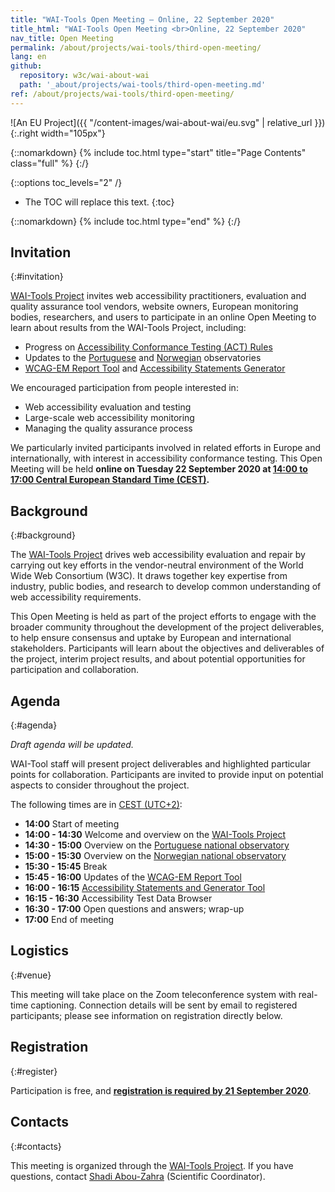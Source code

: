 ```yaml
---
title: "WAI-Tools Open Meeting — Online, 22 September 2020"
title_html: "WAI-Tools Open Meeting <br>Online, 22 September 2020"
nav_title: Open Meeting
permalink: /about/projects/wai-tools/third-open-meeting/
lang: en
github:
  repository: w3c/wai-about-wai
  path: '_about/projects/wai-tools/third-open-meeting.md'
ref: /about/projects/wai-tools/third-open-meeting/
---
```


![An EU Project]({{ "/content-images/wai-about-wai/eu.svg" | relative_url }}){:.right width="105px"}

{::nomarkdown}
{% include toc.html type="start" title="Page Contents" class="full" %}
{:/}

{::options toc_levels="2" /}

-   The TOC will replace this text.
{:toc}


{::nomarkdown}
{% include toc.html type="end" %}
{:/}

## Invitation
{:#invitation}

[WAI-Tools Project](/about/projects/wai-tools/) invites web accessibility practitioners, evaluation and quality assurance tool vendors, website owners, European monitoring bodies, researchers, and users to participate in an online Open Meeting to learn about results from the WAI-Tools Project, including:

-   Progress on [Accessibility Conformance Testing (ACT) Rules](https://act-rules.github.io/rules/)
-   Updates to the [Portuguese](http://accessmonitor.acessibilidade.gov.pt/observatorio/) and [Norwegian](https://uu.difi.no/om-oss/english) observatories
-   [WCAG-EM Report Tool](https://www.w3.org/WAI/eval/report-tool/) and [Accessibility Statements Generator](https://www.w3.org/WAI/planning/statements/)

We encouraged participation from people interested in:

-   Web accessibility evaluation and testing
-   Large-scale web accessibility monitoring
-   Managing the quality assurance process

We particularly invited participants involved in related efforts in Europe and internationally, with interest in accessibility conformance testing. This Open Meeting will be held **online on Tuesday 22 September 2020 at [14:00 to 17:00 Central European Standard Time (CEST)](https://www.timeanddate.com/worldclock/fixedtime.html?msg=WAI-Tools+Open+Meeting&iso=20200922T12&p1=%3A&ah=3).**

## Background
{:#background}

The [WAI-Tools Project](/about/projects/wai-tools/) drives web accessibility evaluation and repair by carrying out key efforts in the vendor-neutral environment of the World Wide Web Consortium (W3C). It draws together key expertise from industry, public bodies, and research to develop common understanding of web accessibility requirements.

This Open Meeting is held as part of the project efforts to engage with the broader community throughout the development of the project deliverables, to help ensure consensus and uptake by European and international stakeholders. Participants will learn about the objectives and deliverables of the project, interim project results, and about potential opportunities for participation and collaboration.

## Agenda
{:#agenda}

*Draft agenda will be updated.*

WAI-Tool staff will present project deliverables and highlighted particular points for collaboration. Participants are invited to provide input on potential aspects to consider throughout the project.

The following times are in [CEST (UTC+2)](https://www.timeanddate.com/worldclock/fixedtime.html?msg=WAI-Tools+Open+Meeting&iso=20200922T12&p1=%3A&ah=3):

-   **14:00** Start of meeting
-   **14:00 - 14:30** Welcome and overview on the [WAI-Tools Project](https://www.w3.org/WAI/about/projects/wai-tools/)
-   **14:30 - 15:00** Overview on the [Portuguese national observatory](http://accessmonitor.acessibilidade.gov.pt/observatorio/)
-   **15:00 - 15:30** Overview on the [Norwegian national observatory](https://uu.difi.no/om-oss/english)
-   **15:30 - 15:45** Break
-   **15:45 - 16:00** Updates of the [WCAG-EM Report Tool](https://www.w3.org/WAI/eval/report-tool/)
-   **16:00 - 16:15** [Accessibility Statements and Generator Tool](https://www.w3.org/WAI/planning/statements/)
-   **16:15 - 16:30** Accessibility Test Data Browser
-   **16:30 - 17:00** Open questions and answers; wrap-up
-   **17:00** End of meeting

## Logistics
{:#venue}

This meeting will take place on the Zoom teleconference system with real-time captioning. Connection details will be sent by email to registered participants; please see information on registration directly below.

## Registration
{:#register}

Participation is free, and **[registration is required by 21 September 2020](https://www.w3.org/2002/09/wbs/1/WAI-Tools_meeting3/)**.<!--// Registration is now closed. //-->

## Contacts
{:#contacts}

This meeting is organized through the [WAI-Tools Project](/about/projects/wai-tools/). If you have questions, contact [Shadi Abou-Zahra](http://www.w3.org/People/shadi/) (Scientific Coordinator).
